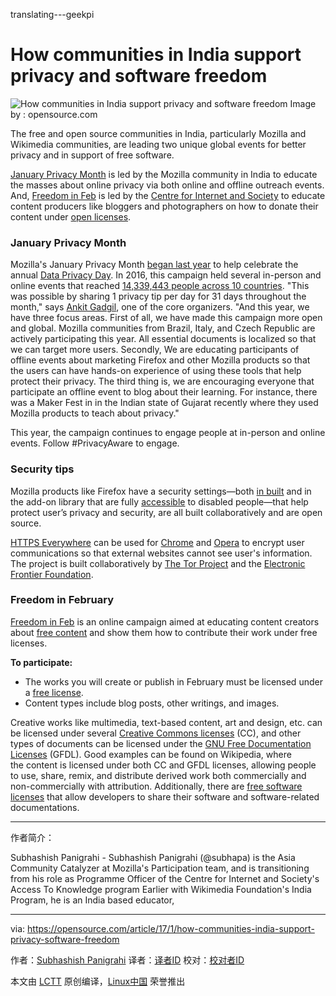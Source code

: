 translating---geekpi

How communities in India support privacy and software freedom
============================================================

 ![How communities in India support privacy and software freedom](https://opensource.com/sites/default/files/styles/image-full-size/public/images/life/people_remote_teams_world.png?itok=wI-GW8zX "How communities in India support privacy and software freedom") 
Image by : opensource.com

The free and open source communities in India, particularly Mozilla and Wikimedia communities, are leading two unique global events for better privacy and in support of free software.

[January Privacy Month][3] is led by the Mozilla community in India to educate the masses about online privacy via both online and offline outreach events. And, [Freedom in Feb][4] is led by the [Centre for Internet and Society][5] to educate content producers like bloggers and photographers on how to donate their content under [open licenses][6].

### January Privacy Month

Mozilla's January Privacy Month [began last year][7] to help celebrate the annual [Data Privacy Day][8]. In 2016, this campaign held several in-person and online events that reached [14,339,443 people across 10 countries][9]. "This was possible by sharing 1 privacy tip per day for 31 days throughout the month," says [Ankit Gadgil][10], one of the core organizers. "And this year, we have three focus areas. First of all, we have made this campaign more open and global. Mozilla communities from Brazil, Italy, and Czech Republic are actively participating this year. All essential documents is localized so that we can target more users. Secondly, We are educating participants of offline events about marketing Firefox and other Mozilla products so that the users can have hands-on experience of using these tools that help protect their privacy. The third thing is, we are encouraging everyone that participate an offline event to blog about their learning. For instance, there was a Maker Fest in in the Indian state of Gujarat recently where they used Mozilla products to teach about privacy."

This year, the campaign continues to engage people at in-person and online events. Follow #PrivacyAware to engage.

### Security tips

Mozilla products like Firefox have a security settings—both [in built][11] and in the add-on library that are fully [accessible][12] to disabled people—that help protect user’s privacy and security, are all built collaboratively and are open source.

[HTTPS Everywhere][13] can be used for [Chrome][14] and [Opera][15] to encrypt user communications so that external websites cannot see user's information. The project is built collaboratively by [The Tor Project][16] and the [Electronic Frontier Foundation][17].

### Freedom in February

[Freedom in Feb][18] is an online campaign aimed at educating content creators about [free content][19] and show them how to contribute their work under free licenses. 

**To participate:**

*   The works you will create or publish in February must be licensed under a [free license][1].
*   Content types include blog posts, other writings, and images.

Creative works like multimedia, text-based content, art and design, etc. can be licensed under several [Creative Commons licenses][20] (CC), and other types of documents can be licensed under the [GNU Free Documentation Licenses][21] (GFDL). Good examples can be found on Wikipedia, where the content is licensed under both CC and GFDL licenses, allowing people to use, share, remix, and distribute derived work both commercially and non-commercially with attribution. Additionally, there are [free software licenses][22] that allow developers to share their software and software-related documentations.

--------------------------------------------------------------------------------

作者简介：

Subhashish Panigrahi - Subhashish Panigrahi (@subhapa) is the Asia Community Catalyzer at Mozilla's Participation team, and is transitioning from his role as Programme Officer of the Centre for Internet and Society's Access To Knowledge program Earlier with Wikimedia Foundation's India Program, he is an India based educator,

--------------------------------------------------------------------------------

via: https://opensource.com/article/17/1/how-communities-india-support-privacy-software-freedom

作者：[Subhashish Panigrahi][a]
译者：[译者ID](https://github.com/译者ID)
校对：[校对者ID](https://github.com/校对者ID)

本文由 [LCTT](https://github.com/LCTT/TranslateProject) 原创编译，[Linux中国](https://linux.cn/) 荣誉推出

[a]:https://opensource.com/users/psubhashish
[1]:https://en.wikipedia.org/wiki/Free_license#Classification_and_licenses
[2]:https://opensource.com/article/17/1/how-communities-india-support-privacy-software-freedom?rate=WhGQOnXdk0m1Yq63nNe0wTVBP-75ALKLlrssFW2lCLk
[3]:https://wiki.mozilla.org/India/task_force/Policy_and_Advocacy/January_Privacy_Month_Campaign
[4]:http://www.freedominfeb.org/
[5]:http://cis-india.org/
[6]:https://opensource.com/education/16/8/3-copyright-tips-students-and-educators
[7]:https://reps.mozilla.org/e/privacy-month-campaign/
[8]:https://en.wikipedia.org/wiki/Data_Privacy_Day
[9]:http://blog.mozillaindia.org/1611
[10]:https://reps.mozilla.org/u/ankitgadgil
[11]:https://support.mozilla.org/en-US/products/firefox/protect-your-privacy
[12]:https://support.mozilla.org/en-US/kb/advanced-panel-settings-in-firefox
[13]:https://www.eff.org/files/https-everywhere-latest.xpi
[14]:https://chrome.google.com/webstore/detail/gcbommkclmclpchllfjekcdonpmejbdp
[15]:https://addons.opera.com/extensions/details/https-everywhere/
[16]:https://www.torproject.org/
[17]:https://eff.org/
[18]:http://www.freedominfeb.org/
[19]:https://en.wikipedia.org/wiki/Free_content
[20]:https://creativecommons.org/licenses/
[21]:https://en.wikipedia.org/wiki/GNU_Free_Documentation_License
[22]:https://www.gnu.org/licenses/license-list.en.html#GPLCompatibleLicenses
[23]:https://opensource.com/user/21177/feed
[24]:https://opensource.com/users/psubhashish
